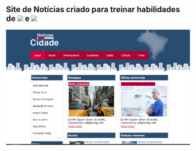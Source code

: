 ## Site de Notícias criado para treinar habilidades de <img src="https://img.shields.io/badge/HTML5-E34C26.svg?&style=flat&logo=html5&logoColor=white"> e <img src="https://img.shields.io/badge/CSS3-264DE4.svg?&style=flat&logo=css3&logoColor=white">
<img src="imagens/screenshot.PNG">

